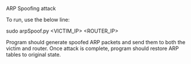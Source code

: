 ARP Spoofing attack

To run, use the below line:

sudo arpSpoof.py <VICTIM_IP> <ROUTER_IP>

Program should generate spoofed ARP packets and send them to both the victim and router. Once attack is complete, program should restore ARP tables to original state.
 
